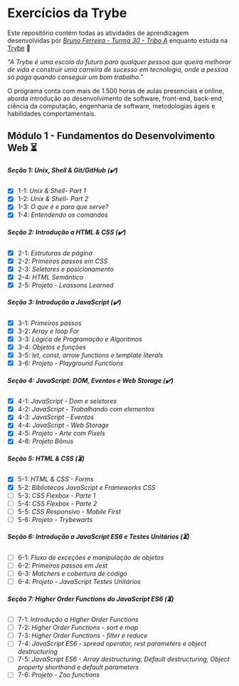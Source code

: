 # Exercícios da Trybe

Este repositório contém todas as atividades de aprendizagem desenvolvidas por _[Bruno Ferreira - Turma 30 - Tribo A](https://www.linkedin.com/in/brunocmferreira/)_ enquanto estuda na [Trybe](https://www.betrybe.com/) :rocket:

_"A Trybe é uma escola do futuro para qualquer pessoa que queira melhorar de vida e construir uma carreira de sucesso em tecnologia, onde a pessoa só paga quando conseguir um bom trabalho."_

O programa conta com mais de 1.500 horas de aulas presenciais e online, aborda introdução ao desenvolvimento de software, front-end, back-end, ciência da computação, engenharia de software, metodologias ágeis e habilidades comportamentais.

## Módulo 1 - Fundamentos do Desenvolvimento Web :hourglass_flowing_sand:

##### Seção 1: Unix, Shell & Git/GitHub (:heavy_check_mark:)

- [X] 1-1: _Unix & Shell- Part 1_
- [X] 1-2: _Unix & Shell- Part 2_
- [X] 1-3: _O que é e para que serve?_
- [X] 1-4: _Entendendo os comandos_

##### Seção 2: Introdução a HTML & CSS (:heavy_check_mark:)

- [X] 2-1: _Estruturas de página_
- [X] 2-2: _Primeiros passos em CSS_
- [X] 2-3: _Seletores e posicionamento_
- [X] 2-4: _HTML Semântico_
- [X] 2-5: _Projeto - Leassons Learned_

##### Seção 3: Introdução a JavaScript (:heavy_check_mark:)

- [X] 3-1: _Primeiros passos_
- [X] 3-2: _Array e loop For_
- [X] 3-3: _Lógica de Programação e Algoritmos_
- [X] 3-4: _Objetos e funções_
- [X] 3-5: _let, const, arrow functions e template literals_
- [X] 3-6: _Projeto - Playground Functions_

##### Seção 4: JavaScript: DOM, Eventos e Web Storage (:heavy_check_mark:)

- [X] 4-1: _JavaScript - Dom e seletores_
- [X] 4-2: _JavaScript - Trabalhando com elementos_
- [X] 4-3: _JavaScript - Eventos_
- [X] 4-4: _JavaScript - Web Storage_
- [X] 4-5: _Projeto - Arte com Pixels_
- [X] 4-6: _Projeto Bônus_

##### Seção 5: HTML & CSS (:hourglass_flowing_sand:)

- [X] 5-1: _HTML & CSS - Forms_
- [X] 5-2: _Bibliotecas JavaScript e Frameworks CSS_
- [ ] 5-3: _CSS Flexbox - Parte 1_
- [ ] 5-4: _CSS Flexbox - Parte 2_
- [ ] 5-5: _CSS Responsivo - Mobile First_
- [ ] 5-6: _Projeto - Trybewarts_

##### Seção 6: Introdução a JavaScript ES6 e Testes Unitários (:hourglass_flowing_sand:)

- [ ] 6-1: _Fluxo de exceções e manipulação de objetos_
- [ ] 6-2: _Primeiros passos em Jest_
- [ ] 6-3: _Matchers e cobertura de código_
- [ ] 6-4: _Projeto - JavaScript Testes Unitários_

##### Seção 7: Higher Order Functions do JavaScript ES6 (:hourglass_flowing_sand:)

- [ ] 7-1: _Introdução a Higher Order Functions_
- [ ] 7-2: _Higher Order Functions - sort e map_
- [ ] 7-3: _Higher Order Functions - filter e reduce_
- [ ] 7-4: _JavaScript ES6 - spread operator, rest parameters e object destructuring_
- [ ] 7-5: _JavaScript ES6 - Array destructuring, Default destructuring, Object property shorthand e default parameters_
- [ ] 7-6: _Projeto - Zoo functions_
